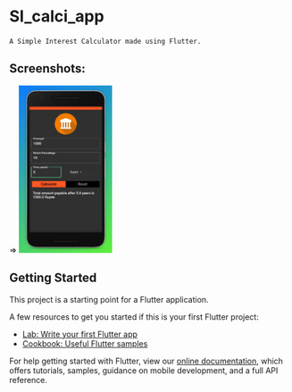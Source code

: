 # SI_calci_app
```
A Simple Interest Calculator made using Flutter.
```

## Screenshots:
=> 
 <img src="https://github.com/DagdiHiman/App-Dev/blob/master/demo/3.png" height=300>

## Getting Started

This project is a starting point for a Flutter application.

A few resources to get you started if this is your first Flutter project:

- [Lab: Write your first Flutter app](https://flutter.dev/docs/get-started/codelab)
- [Cookbook: Useful Flutter samples](https://flutter.dev/docs/cookbook)

For help getting started with Flutter, view our
[online documentation](https://flutter.dev/docs), which offers tutorials,
samples, guidance on mobile development, and a full API reference.
